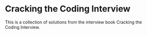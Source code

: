 # Cracking the Coding Interview

This is a collection of solutions from the interview book Cracking the Coding Interview.

